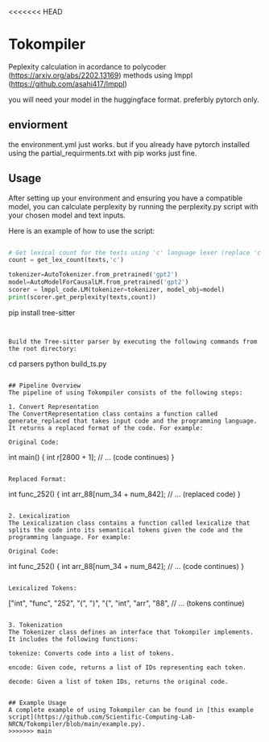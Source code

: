 <<<<<<< HEAD
# Tokompiler
Peplexity calculation in acordance to polycoder (https://arxiv.org/abs/2202.13169) methods using lmppl (https://github.com/asahi417/lmppl)

you will need your model in the huggingface format. preferbly pytorch only.

## enviorment
the environment.yml just works.
but if you already have pytorch installed using the partial_requirments.txt with pip works just fine.

## Usage

After setting up your environment and ensuring you have a compatible model, you can calculate perplexity by running the perplexity.py script with your chosen model and text inputs. 

Here is an example of how to use the script:

```python

# Get lexical count for the texts using 'c' language lexer (replace 'c' with the appropriate lexer for your texts)
count = get_lex_count(texts,'c')

tokenizer=AutoTokenizer.from_pretrained('gpt2')
model=AutoModelForCausalLM.from_pretrained('gpt2')
scorer = lmppl_code.LM(tokenizer=tokenizer, model_obj=model)
print(scorer.get_perplexity(texts,count))
```
pip install tree-sitter
```


Build the Tree-sitter parser by executing the following commands from the root directory:

```
cd parsers
python build_ts.py
```

## Pipeline Overview
The pipeline of using Tokompiler consists of the following steps:

1. Convert Representation
The ConvertRepresentation class contains a function called generate_replaced that takes input code and the programming language. It returns a replaced format of the code. For example:

Original Code:
```
int main() {
    int r[2800 + 1];
    // ... (code continues)
}
```

Replaced Format:
```
int func_252() {
    int arr_88[num_34 + num_842];
    // ... (replaced code)
}
```

2. Lexicalization
The Lexicalization class contains a function called lexicalize that splits the code into its semantical tokens given the code and the programming language. For example:

Original Code:
```
int func_252() {
    int arr_88[num_34 + num_842];
    // ... (code continues)
}
```

Lexicalized Tokens:
```
["int", "func", "252", "(", ")", "{", "int", "arr", "88", // ... (tokens continue)
```

3. Tokenization
The Tokenizer class defines an interface that Tokompiler implements. It includes the following functions:

tokenize: Converts code into a list of tokens.

encode: Given code, returns a list of IDs representing each token.

decode: Given a list of token IDs, returns the original code.


## Example Usage
A complete example of using Tokompiler can be found in [this example script](https://github.com/Scientific-Computing-Lab-NRCN/Tokompiler/blob/main/example.py).
>>>>>>> main
